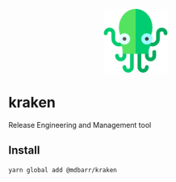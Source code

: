 <p align="center">
  <img src="/images/kraken.svg" width="25%" title="Kraken Icon by Freepik at https://www.flaticon.com">
</p>

# kraken
Release Engineering and Management tool

## Install
```bash
yarn global add @mdbarr/kraken
```

